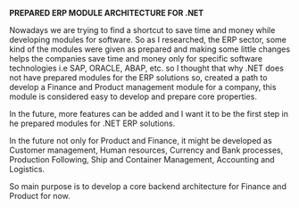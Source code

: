 **PREPARED ERP MODULE ARCHITECTURE FOR .NET**

Nowadays we are trying to find a shortcut to save time and money while developing modules for software. So as I researched, the ERP sector, some kind of the modules
were given as prepared and making some little changes helps the companies save time and money only for specific software technologies i.e SAP, ORACLE, ABAP, etc.
so I thought that why .NET does not have prepared modules for the ERP solutions so, created a path to develop a Finance and Product management module for a company,
this module is considered easy to develop and prepare core properties.

In the future, more features can be added and I want it to be the first step in he prepared modules for .NET ERP solutions.

In the future not only for Product and Finance, it might be developed as Customer management, Human resources, Currency and Bank processes, Production Following,
Ship and Container Management, Accounting and Logistics.

So main purpose is to develop a core backend architecture for Finance and Product for now.
